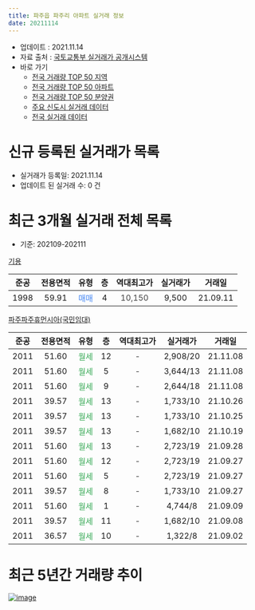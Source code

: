 ```yaml
---
title: 파주읍 파주리 아파트 실거래 정보
date: 20211114
---
```


* 업데이트 : 2021.11.14
* 자료 출처 : [국토교통부 실거래가 공개시스템](http://rt.molit.go.kr)
* 바로 가기
    * [전국 거래량 TOP 50 지역](https://apt-info.github.io/apt-trade-info/tr)
    * [전국 거래량 TOP 50 아파트](https://apt-info.github.io/apt-trade-info/ta)
    * [전국 거래량 TOP 50 분양권](https://apt-info.github.io/apt-trade-info/tb)
    * [주요 신도시 실거래 데이터](https://apt-info.github.io/apt-trade-info/newtown)
    * [전국 실거래 데이터](https://apt-info.github.io/apt-trade-info/all)



<script async src="https://pagead2.googlesyndication.com/pagead/js/adsbygoogle.js"></script>
<!-- 기본광고 -->
<ins class="adsbygoogle"
     style="display:block"
     data-ad-client="ca-pub-1142216861245946"
     data-ad-slot="4805727019"
     data-ad-format="auto"
     data-full-width-responsive="true"></ins>
<script>
     (adsbygoogle = window.adsbygoogle || []).push({});
</script>


# 신규 등록된 실거래가 목록

* 실거래가 등록일: 2021.11.14
* 업데이트 된 실거래 수: 0 건




<script async src="https://pagead2.googlesyndication.com/pagead/js/adsbygoogle.js"></script>
<!-- 기본광고 -->
<ins class="adsbygoogle"
     style="display:block"
     data-ad-client="ca-pub-1142216861245946"
     data-ad-slot="4805727019"
     data-ad-format="auto"
     data-full-width-responsive="true"></ins>
<script>
     (adsbygoogle = window.adsbygoogle || []).push({});
</script>


# 최근 3개월 실거래 전체 목록
* 기준: 202109-202111


[기용](https://search.naver.com/search.naver?query=%EA%B8%B0%EC%9A%A9)

|준공|전용면적|유형|층|역대최고가|실거래가|거래일|
|:---:|:---:|:---:|:---:|:---:|:---:|:---:|
|1998|59.91|<span style="color:#4285F3">매매</span>|4|<span style="color:#444444">10,150</span>|9,500|21.09.11|

[파주파주휴먼시아(국민임대)](https://search.naver.com/search.naver?query=%ED%8C%8C%EC%A3%BC%ED%8C%8C%EC%A3%BC%ED%9C%B4%EB%A8%BC%EC%8B%9C%EC%95%84%28%EA%B5%AD%EB%AF%BC%EC%9E%84%EB%8C%80%29)

|준공|전용면적|유형|층|역대최고가|실거래가|거래일|
|:---:|:---:|:---:|:---:|:---:|:---:|:---:|
|2011|51.60|<span style="color:#34A853">월세</span>|12|<span style="color:#444444">-</span>|2,908/20|21.11.08|
|2011|51.60|<span style="color:#34A853">월세</span>|5|<span style="color:#444444">-</span>|3,644/13|21.11.08|
|2011|51.60|<span style="color:#34A853">월세</span>|9|<span style="color:#444444">-</span>|2,644/18|21.11.08|
|2011|39.57|<span style="color:#34A853">월세</span>|13|<span style="color:#444444">-</span>|1,733/10|21.10.26|
|2011|39.57|<span style="color:#34A853">월세</span>|13|<span style="color:#444444">-</span>|1,733/10|21.10.25|
|2011|39.57|<span style="color:#34A853">월세</span>|13|<span style="color:#444444">-</span>|1,682/10|21.10.19|
|2011|51.60|<span style="color:#34A853">월세</span>|13|<span style="color:#444444">-</span>|2,723/19|21.09.28|
|2011|51.60|<span style="color:#34A853">월세</span>|12|<span style="color:#444444">-</span>|2,723/19|21.09.27|
|2011|51.60|<span style="color:#34A853">월세</span>|5|<span style="color:#444444">-</span>|2,723/19|21.09.27|
|2011|39.57|<span style="color:#34A853">월세</span>|8|<span style="color:#444444">-</span>|1,733/10|21.09.27|
|2011|51.60|<span style="color:#34A853">월세</span>|1|<span style="color:#444444">-</span>|4,744/8|21.09.09|
|2011|39.57|<span style="color:#34A853">월세</span>|11|<span style="color:#444444">-</span>|1,682/10|21.09.08|
|2011|36.57|<span style="color:#34A853">월세</span>|10|<span style="color:#444444">-</span>|1,322/8|21.09.02|



<script async src="https://pagead2.googlesyndication.com/pagead/js/adsbygoogle.js"></script>
<!-- 기본광고 -->
<ins class="adsbygoogle"
     style="display:block"
     data-ad-client="ca-pub-1142216861245946"
     data-ad-slot="4805727019"
     data-ad-format="auto"
     data-full-width-responsive="true"></ins>
<script>
     (adsbygoogle = window.adsbygoogle || []).push({});
</script>


# 최근 5년간 거래량 추이


<div style="width:100%;">
    <canvas id="deal_progress" height="200"></canvas>
</div>

<script>
new Chart(document.getElementById("deal_progress"), {
    type: 'line',
    data: {
        labels: ['16.02','16.03','16.05','16.06','16.07','16.08','16.09','16.10','16.11','17.03','17.05','17.06','17.07','17.08','17.09','17.10','17.11','17.12','18.01','18.02','18.03','18.05','18.06','18.09','18.10','18.11','19.01','19.02','19.04','19.06','19.07','19.08','19.09','19.10','19.11','19.12','20.01','20.02','20.03','20.04','20.05','20.06','20.07','20.08','20.09','20.10','20.11','20.12','21.01','21.02','21.03','21.04','21.05','21.06','21.07','21.08','21.09','21.10','21.11'],
        datasets: [{
            label: '매매/분양권',
            data: [0,0,0,0,1,1,0,1,1,0,0,0,0,1,0,0,0,0,1,0,0,1,0,0,1,0,1,0,2,0,0,0,0,0,1,0,0,0,0,0,0,1,0,0,0,1,0,0,1,2,0,0,0,0,0,0,1,0,0],
            borderColor: "rgba(66, 133, 243, 1)",
            backgroundColor: "rgba(66, 133, 243, 0.05)",
            borderWidth: 1,
            pointRadius: 0,
            fill: false,
            lineTension: 0
        },{
            label: '전/월세',
            data: [1,2,1,1,0,0,7,3,1,3,3,28,7,1,3,2,3,1,5,1,1,3,3,6,8,2,2,1,4,22,5,2,5,5,9,3,5,4,6,1,4,3,6,1,6,5,4,4,6,4,5,3,1,22,16,3,7,3,3],
            borderColor: "rgba(255, 90, 0, 1)",
            backgroundColor: "rgba(255, 90, 0, 0.05)",
            borderWidth: 1,
            pointRadius: 0,
            fill: false,
            lineTension: 0
        },{
            label: '합계',
            data: [1,2,1,1,1,1,7,4,2,3,3,28,7,2,3,2,3,1,6,1,1,4,3,6,9,2,3,1,6,22,5,2,5,5,10,3,5,4,6,1,4,4,6,1,6,6,4,4,7,6,5,3,1,22,16,3,8,3,3],
            borderColor: "rgba(0, 0, 0, 1)",
            backgroundColor: "rgba(0, 0, 0, 0.03)",
            borderWidth: 0.1,
            pointRadius: 0,
            fill: true,
            lineTension: 0
        }
        ]
    },
    options: {
        responsive: true,
        title: {
            display: false
        },
        tooltips: {
            mode: 'index',
            intersect: false
        },
        hover: {
            mode: 'nearest',
            intersect: true
        },
        scales: {
            xAxes: [{
                display: true,
                scaleLabel: {
                    display: true,
                    labelString: '년/월'
                }
            }],
            yAxes: [{
                display: true,
                ticks: {
                    suggestedMin: 0,
                },
                scaleLabel: {
                    display: true,
                    labelString: '실거래 수'
                }
            }]
        }
    }
});

</script>


[![image](https://apt-info.github.io/images/2020-01-03-apt-trade-info/1024x500.png)](https://play.google.com/store/apps/details?id=com.aptinfo.apttradeinfo)

